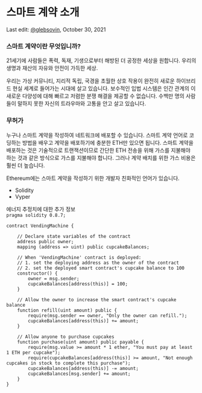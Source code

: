 # 스마트 계약 소개

<Author ava="/assets/images/author-ava.png">Last edit: [\@glebsovin](/), October 30, 2021</Author>

### 스마트 계약이란 무엇입니까?

21세기에 사람들은 폭력, 독재, 기생으로부터 해방된 더 공정한 세상을 원합니다. 우리의 생명과 재산의 자유와 안전이 가득한 세상.

우리는 가상 커뮤니티, 지리적 독립, 국경을 초월한 상호 작용이 완전히 새로운 하이브리드 현실 세계로 들어가는 시대에 살고 있습니다. 보수적인 입법 시스템은 인간 관계의 이 새로운 다양성에 대해 빠르고 저렴한 분쟁 해결을 제공할 수 없습니다. 수백만 명의 사람들이 말하지 못한 자신의 트라우마와 고통을 안고 살고 있습니다.

### 무허가

누구나 스마트 계약을 작성하여 네트워크에 배포할 수 있습니다. 스마트 계약 언어로 코딩하는 방법을 배우고 계약을 배포하기에 충분한 ETH만 있으면 됩니다. 스마트 계약을 배포하는 것은 기술적으로 트랜잭션이므로 간단한 ETH 전송을 위해 가스를 지불해야 하는 것과 같은 방식으로 가스를 지불해야 합니다. 그러나 계약 배치를 위한 가스 비용은 훨씬 더 높습니다.

Ethereum에는 스마트 계약을 작성하기 위한 개발자 친화적인 언어가 있습니다.

* Solidity
* Vyper  

<Link to="/">에너지 추정치에 대한 추가 정보</Link>

<Code>
pragma solidity 0.8.7;
&nbsp;
contract VendingMachine {
    &nbsp;
    // Declare state variables of the contract
    address public owner;
    mapping (address => uint) public cupcakeBalances;
    &nbsp;
    // When 'VendingMachine' contract is deployed:
    // 1. set the deploying address as the owner of the contract
    // 2. set the deployed smart contract's cupcake balance to 100
    constructor() {
        owner = msg.sender;
        cupcakeBalances[address(this)] = 100;
    }
    &nbsp;
    // Allow the owner to increase the smart contract's cupcake balance
    function refill(uint amount) public {
        require(msg.sender == owner, "Only the owner can refill.");
        cupcakeBalances[address(this)] += amount;
    }
    &nbsp;
    // Allow anyone to purchase cupcakes
    function purchase(uint amount) public payable {
        require(msg.value >= amount * 1 ether, "You must pay at least 1 ETH per cupcake");
        require(cupcakeBalances[address(this)] >= amount, "Not enough cupcakes in stock to complete this purchase");
        cupcakeBalances[address(this)] -= amount;
        cupcakeBalances[msg.sender] += amount;
    }
}
</Code>
